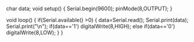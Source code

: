 char data;
void setup()
{
Serial.begin(9600);
pinMode(8,OUTPUT);
}

void loop()
{
if(Serial.available() >0)
{
data=Serial.read();
Serial.print(data);
Serial.print("\n");
if(data=='1')
digitalWrite(8,HIGH);
else if(data=='0') 
digitalWrite(8,LOW);
}
}




